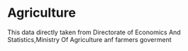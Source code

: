 # Agriculture
This data directly taken from Directorate of Economics And Statistics,Ministry Of Agriculture anf farmers goverment
